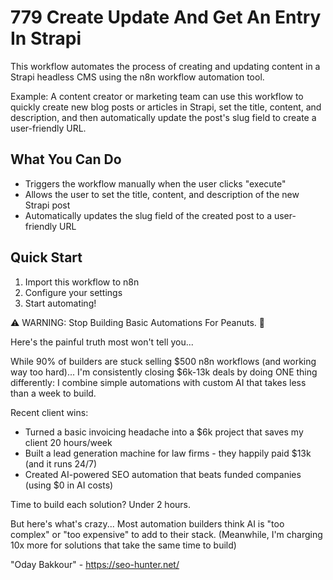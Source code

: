 # 779 Create Update And Get An Entry In Strapi

This workflow automates the process of creating and updating content in a Strapi headless CMS using the n8n workflow automation tool.

Example: A content creator or marketing team can use this workflow to quickly create new blog posts or articles in Strapi, set the title, content, and description, and then automatically update the post's slug field to create a user-friendly URL.

## What You Can Do
- Triggers the workflow manually when the user clicks "execute"
- Allows the user to set the title, content, and description of the new Strapi post
- Automatically updates the slug field of the created post to a user-friendly URL

## Quick Start
1. Import this workflow to n8n
2. Configure your settings
3. Start automating!

⚠️ WARNING: Stop Building Basic Automations For Peanuts. 🚫

Here's the painful truth most won't tell you...

While 90% of builders are stuck selling $500 n8n workflows (and working way too hard)...
I'm consistently closing $6k-13k deals by doing ONE thing differently:
I combine simple automations with custom AI that takes less than a week to build.

Recent client wins:
* Turned a basic invoicing headache into a $6k project that saves my client 20 hours/week
* Built a lead generation machine for law firms - they happily paid $13k (and it runs 24/7)
* Created AI-powered SEO automation that beats funded companies (using $0 in AI costs)

Time to build each solution? Under 2 hours.

But here's what's crazy...
Most automation builders think AI is "too complex" or "too expensive" to add to their stack.
(Meanwhile, I'm charging 10x more for solutions that take the same time to build)

"Oday Bakkour" - https://seo-hunter.net/
